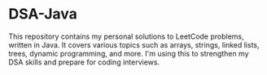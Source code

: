 # DSA-Java
This repository contains my personal solutions to LeetCode problems, written in Java. It covers various topics such as arrays, strings, linked lists, trees, dynamic programming, and more. I'm using this to strengthen my DSA skills and prepare for coding interviews.
